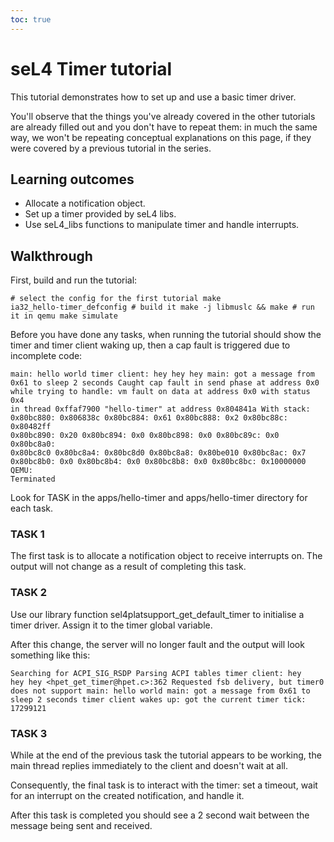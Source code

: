 ```yaml
---
toc: true
---
```


# seL4 Timer tutorial


This tutorial demonstrates how to set up and use a basic timer driver.

You'll observe that the things you've already covered in the other
tutorials are already filled out and you don't have to repeat them: in
much the same way, we won't be repeating conceptual explanations on this
page, if they were covered by a previous tutorial in the series.

## Learning outcomes


- Allocate a notification object.
- Set up a timer provided by seL4 libs.
- Use seL4_libs functions to manipulate timer and
      handle interrupts.

## Walkthrough


First, build and run the tutorial:
```
# select the config for the first tutorial make
ia32_hello-timer_defconfig # build it make -j libmuslc && make # run
it in qemu make simulate
```

Before you have done any tasks, when running the tutorial should show
the timer and timer client waking up, then a cap fault is triggered due
to incomplete code:
```
main: hello world timer client: hey hey hey main: got a message from
0x61 to sleep 2 seconds Caught cap fault in send phase at address 0x0
while trying to handle: vm fault on data at address 0x0 with status 0x4
in thread 0xffaf7900 "hello-timer" at address 0x804841a With stack:
0x80bc880: 0x806838c 0x80bc884: 0x61 0x80bc888: 0x2 0x80bc88c: 0x80482ff
0x80bc890: 0x20 0x80bc894: 0x0 0x80bc898: 0x0 0x80bc89c: 0x0 0x80bc8a0:
0x80bc8c0 0x80bc8a4: 0x80bc8d0 0x80bc8a8: 0x80be010 0x80bc8ac: 0x7
0x80bc8b0: 0x0 0x80bc8b4: 0x0 0x80bc8b8: 0x0 0x80bc8bc: 0x10000000 QEMU:
Terminated
```

Look for TASK in the apps/hello-timer and apps/hello-timer directory for
each task.

### TASK 1


The first task is to allocate a notification object to receive
interrupts on. The output will not change as a result of completing this
task.

### TASK 2


Use our library function sel4platsupport_get_default_timer to
initialise a timer driver. Assign it to the timer global variable.

After this change, the server will no longer fault and the output will
look something like this:
```
Searching for ACPI_SIG_RSDP Parsing ACPI tables timer client: hey
hey hey <hpet_get_timer@hpet.c>:362 Requested fsb delivery, but timer0
does not support main: hello world main: got a message from 0x61 to
sleep 2 seconds timer client wakes up: got the current timer tick:
17299121
```

### TASK 3


While at the end of the previous task the tutorial appears to be
working, the main thread replies immediately to the client and doesn't
wait at all.

Consequently, the final task is to interact with the timer: set a
timeout, wait for an interrupt on the created notification, and handle
it.

After this task is completed you should see a 2 second wait between the
message being sent and received.

